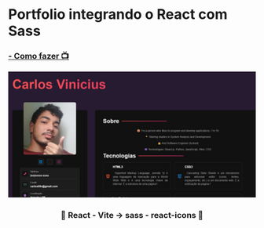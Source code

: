 <h1>Portfolio integrando o React com Sass</h1>
<h3><a href="https://www.youtube.com/watch?v=5h4vMtBlQQU" target="_blank"> - Como fazer 📺</a></h3>
<div align='center'>
    <img width='700' src="https://github.com/carlos09v/ReactProjects/blob/main/devs/matheusbattisti/app_react-sass/src/preview.jpg?raw=true" alt="Portfolio">
    <h3>💜 React - Vite -> sass - react-icons 💜</h3>
</div>

